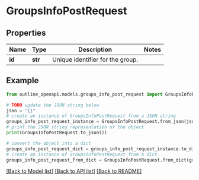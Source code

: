 # GroupsInfoPostRequest


## Properties

Name | Type | Description | Notes
------------ | ------------- | ------------- | -------------
**id** | **str** | Unique identifier for the group. | 

## Example

```python
from outline_openapi.models.groups_info_post_request import GroupsInfoPostRequest

# TODO update the JSON string below
json = "{}"
# create an instance of GroupsInfoPostRequest from a JSON string
groups_info_post_request_instance = GroupsInfoPostRequest.from_json(json)
# print the JSON string representation of the object
print(GroupsInfoPostRequest.to_json())

# convert the object into a dict
groups_info_post_request_dict = groups_info_post_request_instance.to_dict()
# create an instance of GroupsInfoPostRequest from a dict
groups_info_post_request_from_dict = GroupsInfoPostRequest.from_dict(groups_info_post_request_dict)
```
[[Back to Model list]](../README.md#documentation-for-models) [[Back to API list]](../README.md#documentation-for-api-endpoints) [[Back to README]](../README.md)


